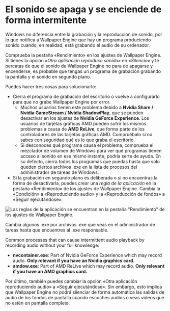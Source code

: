 # El sonido se apaga y se enciende de forma intermitente

Windows no diferencia entre la grabación y la reproducción de sonido, por lo que notifica a Wallpaper Engine que hay un programa produciendo sonido cuando, en realidad, está grabando el audio de su ordenador.

Comprueba la pestaña «Rendimiento» en los ajustes de Wallpaper Engine. Si tienes la opción *«Otra aplicación reproduce sonido»* en *«Silencio»* y te percatas de que el sonido de Wallpaper Engine no para de apagarse y encenderse, es probable que tengas un programa de grabación grabando la pantalla y el sonido en segundo plano.

Puedes hacer tres cosas para solucionarlo:

* Cierra el programa de grabación del escritorio o vuelve a configurarlo para que no grabe Wallpaper Engine por error.
    * Muchos usuarios tienen este problema debido a **Nvidia Share / Nvidia GameStream / Nvidia ShadowPlay**, que se pueden desactivar en los ajustes de **Nvidia GeForce Experience**. Los usuarios de tarjetas gráficas AMD pueden sufrir los mismos problemas a causa de **AMD ReLive**, que forma parte de los controladores de las tarjetas gráficas AMD. Compruébalo si no sabes con seguridad qué es lo que graba el escritorio.
    * Si desconoces qué programa causa el problema, comprueba el mezclador de volumen de Windows para ver qué programas tienen acceso al sonido en ese mismo instante; podría serte de ayuda. En su defecto, cierra todos los programas que puedas hasta que solo queden ciertos archivos .exe en la lista de procesos del administrador de tareas de Windows.
* Si la grabación en segundo plano es deliberada o si no encuentras la forma de desactivarla, puedes crear una *regla de la aplicación* en la pestaña «Rendimiento» de los ajustes de Wallpaper Engine. Cambia la «Condición» a «Reproduciendo audio» y la «Reproducción de fondos» a «Seguir ejecutándose»:

![Las reglas de la aplicación se encuentran en la pestaña "Rendimiento" de los ajustes de Wallpaper Engine.](./applicationrule.png)

Cambia algunos .exe por archivos .exe que veas en el administrador de tareas hasta que encuentres al .exe responsable.

Common processes that can cause intermittent audio playback by recording audio without your full knowledge:

* **nvcontainer.exe**: Part of Nvidia GeForce Experience which may record audio. **Only relevant if you have an Nvidia graphics card.**
* **amdow.exe**: Part of AMD ReLive which may record audio. **Only relevant if you have an AMD graphics card.**

Por último, también puedes cambiar la opción «Otra aplicación reproduciendo audio» a «Seguir ejecutándose». Sin embargo, esto implica que Wallpaper Engine no podrá silenciar de forma automática las salidas de audio de los fondos de pantalla cuando escuches audios o veas vídeos que no estén en pantalla completa.
